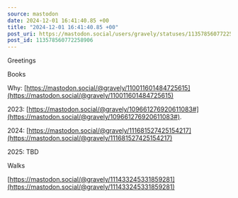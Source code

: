 ```yaml
---
source: mastodon
date: 2024-12-01 16:41:40.85 +00
title: "2024-12-01 16:41:40.85 +00"
post_uri: https://mastodon.social/users/gravely/statuses/113578560772258906
post_id: 113578560772258906
---
```

Greetings

Books

Why: [https://mastodon.social/@gravely/110011601484725615](https://mastodon.social/@gravely/110011601484725615)

2023: [https://mastodon.social/@gravely/109661276920611083#](https://mastodon.social/@gravely/109661276920611083#).

2024: [https://mastodon.social/@gravely/111681527425154217](https://mastodon.social/@gravely/111681527425154217)

2025: TBD

Walks

[https://mastodon.social/@gravely/111433245331859281](https://mastodon.social/@gravely/111433245331859281)


